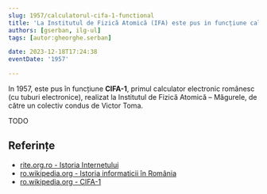 ```yaml
---
slug: 1957/calculatorul-cifa-1-functional
title: 'La Institutul de Fizică Atomică (IFA) este pus in funcțiune calculatorul „CIFA-1”'
authors: [gserban, ilg-ul]
tags: [autor:gheorghe.serban]

date: 2023-12-18T17:24:38
eventDate: '1957'

---
```


In 1957, este pus în funcțiune **CIFA-1**, primul calculator electronic românesc
(cu tuburi electronice), realizat la Institutul de Fizică Atomică – Măgurele,
de către un colectiv condus de Victor Toma.

<!-- truncate -->

TODO

## Referințe

- [rite.org.ro - Istoria Internetului](https://rite.org.ro/istoria-internetului/)
- [ro.wikipedia.org - Istoria informaticii în România](https://ro.wikipedia.org/wiki/Istoria_informaticii_în_România)
- [ro.wikipedia.org - CIFA-1](https://ro.wikipedia.org/wiki/CIFA)
